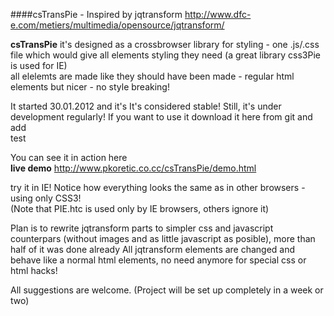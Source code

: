####csTransPie - Inspired by jqtransform  http://www.dfc-e.com/metiers/multimedia/opensource/jqtransform/ 


**csTransPie**
it's designed as a crossbrowser library for styling - one .js/.css file which would give all elements styling they need
(a great library css3Pie is used for IE)  
all elelemts are made like they should have been made - regular html elements but nicer - no style breaking!

It started 30.01.2012 and it's It's considered stable! Still, it's under development regularly!
If you want to use it download it here from git and add  
  test

You can see it in action here  
**live demo** http://www.pkoretic.co.cc/csTransPie/demo.html  

try it in IE! Notice how everything looks the same as in other browsers - using only CSS3!  
(Note that PIE.htc is used only by IE browsers, others ignore it)

Plan is to rewrite jqtransform parts to simpler css and javascript counterpars (without images and as little javascript as posible), more than half of it was done already
All jqtransform elements are changed and behave like a normal html elements, no need anymore for special css or html hacks!

All suggestions are welcome.
(Project will be set up completely in a week or two)